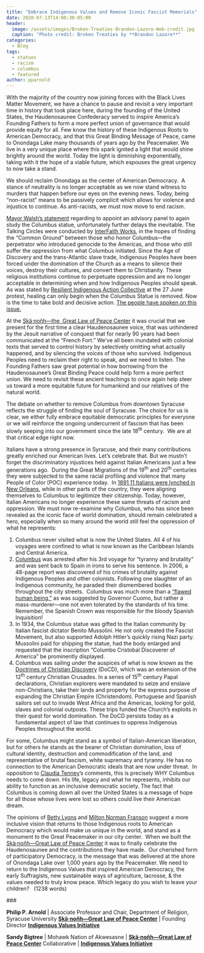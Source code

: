 ```yaml
---
title: "Embrace Indigenous Values and Remove Iconic Fascist Memorials"
date: 2020-07-13T14:00:30-05:00
header:
  image: /assets/images/Broken-Treaties-Brandon-Lazore-Web-credit.jpg
  caption: "Photo credit: Broken Treaties by **Brandon Lazore**"
categories:
  - Blog
tags:
  - statues
  - racism
  - columbus
  - featured
author: pparnold  
---
```

With the majority of the country now joining forces with the Black Lives Matter Movement, we have a chance to pause and revisit a very important time in history that took place here, during the founding of the United States, the Haudenosaunee Confederacy served to inspire America’s Founding Fathers to form a more perfect union of governance that would provide equity for all. Few know the history of these Indigenous Roots to American Democracy, and that this Great Binding Message of Peace, came to Onondaga Lake many thousands of years ago by the Peacemaker. We live in a very unique place where this spark ignited a light that would shine brightly around the world. Today the light is diminishing exponentially, taking with it the hope of a viable future, which espouses the great urgency to now take a stand.

We should reclaim Onondaga as the center of American Democracy.  A stance of neutrality is no longer acceptable as we now stand witness to murders that happen before our eyes on the evening news. Today, being “non-racist” means to be passively complicit which allows for violence and injustice to continue. As anti-racists, we must now move to end racism.

[Mayor Walsh’s statement](https://www.syracuse.com/news/2020/06/should-columbus-statue-remain-in-syracuse-mayor-asks-group-for-plan.html) regarding to appoint an advisory panel to again study the Columbus statue, unfortunately further delays the inevitable. The Talking Circles were conducted by [InterFaith Works](https://www.interfaithworkscny.org/), in the hopes of finding the “Common Ground” between those who honor Columbus—the perpetrator who introduced genocide to the Americas, and those who still suffer the oppression from what Columbus initiated. Since the Age of Discovery and the trans-Atlantic slave trade, Indigenous Peoples have been forced under the domination of the Church as a means to silence their voices, destroy their cultures, and convert them to Christianity. These religious institutions continue to perpetuate oppression and are no longer acceptable in determining when and how Indigenous Peoples should speak. As was stated by [Resilient Indigenous Action Collective](https://www.facebook.com/ResilientIndigenousActionCollective/?__cft__%5b0%5d=AZV1iTjx6uf7ThLRJdWd9f71fRI9xQISekPNFaxlpO5BQ1et7uPKIIsT_S0RVP4OqKBycssRXL1AvXO4KDqSQJkgq4ueITmtrfgBKDpRlN4J-egBILEsBOUeTQI6VQAi0OKOvk1GlVALqtXA88aNzL2GEL25M0EPGk_7BgG_D_wIeg&__tn__=kK-R) at the 27 June protest, healing can only begin when the Columbus Statue is removed. Now is the time to take bold and decisive action. [The people have spoken on this issue.](https://www.change.org/p/mayor-ben-walsh-remove-racist-monument-in-syracuse)

At the [Skä·noñh—the  Great Law of Peace Center](http://www.skanonhcenter.org/) it was crucial that we present for the first time a clear Haudenosaunee voice, that was unhindered by the Jesuit narrative of conquest that for nearly 90 years had been communicated at the “French Fort.” We’ve all been inundated with colonial texts that served to control history by selectively omitting what actually happened, and by silencing the voices of those who survived. Indigenous Peoples need to reclaim their right to speak, and we need to listen. The Founding Fathers saw great potential in how borrowing from the Haudenosaunee’s Great Binding Peace could help form a more perfect union. We need to revisit these ancient teachings to once again help steer us toward a more equitable future for humankind and our relatives of the natural world.

The debate on whether to remove Columbus from downtown Syracuse reflects the struggle of finding the soul of Syracuse. The choice for us is clear, we either fully embrace equitable democratic principles for everyone or we will reinforce the ongoing undercurrent of fascism that has been slowly seeping into our government since the late 18<sup>th</sup> century.  We are at that critical edge right now.

Italians have a strong presence in Syracuse, and their many contributions greatly enriched our American lives. Let’s celebrate that. But we mustn’t forget the discriminatory injustices held against Italian Americans just a few generations ago.  During the Great Migrations of the 19<sup>th</sup> and 20<sup>th</sup> centuries they were subjected to the same racial profiling and violence that many People of Color (POC) experience today.  In [1891 11 Italians were lynched in New Orleans](https://en.wikipedia.org/wiki/March_14,_1891_New_Orleans_lynchings), while in other parts of the country, they were aligning themselves to Columbus to legitimize their citizenship. Today, however, Italian Americans no longer experience these same threats of racism and oppression. We must now re-examine why Columbus, who has since been revealed as the iconic face of world domination, should remain celebrated a hero, especially when so many around the world still feel the oppression of what he represents:

1.  Columbus never visited what is now the United States. All 4 of his voyages were confined to what is now known as the Caribbean Islands and Central America.
2.  [Columbus](https://en.wikipedia.org/wiki/Christopher_Columbus) was arrested after his 3rd voyage for “tyranny and brutality” and was sent back to Spain in irons to serve his sentence. In 2006, a 48-page report was discovered of his crimes of brutality against Indigenous Peoples and other colonists. Following one slaughter of an Indigenous community, he paraded their dismembered bodies throughout the city streets.  Columbus was much more than a [“flawed human being,”](https://www.nydailynews.com/news/politics/ny-cuomo-columbus-statue-central-park-renewed-calls-20200611-xoo2gonqgbcqnlujtisqc4o3ze-story.html) as was suggested by Governor Cuomo, but rather a mass-murderer—one not even tolerated by the standards of his time. Remember, the Spanish Crown was responsible for the bloody Spanish Inquisition!
3.  In 1934, the Columbus statue was gifted to the Italian community by Italian fascist dictator Benito Mussolini. He not only created the Fascist Movement, but also supported Adolph Hitler’s quickly rising Nazi party. Mussolini paid for shipping the statue, had the body enlarged and requested that the inscription “Columbo Cristobal Discoverer of America” be prominently displayed.
4.  Columbus was sailing under the auspices of what is now known as the [Doctrines of Christian Discovery](https://doctrineofdiscovery.org/) (DoCD), which was an extension of the 12<sup>th</sup> century Christian Crusades. In a series of 15<sup>th</sup> century Papal declarations, Christian explorers were mandated to seize and enslave non-Christians, take their lands and property for the express purpose of expanding the Christian Empire (Christendom). Portuguese and Spanish sailors set out to invade West Africa and the Americas, looking for gold, slaves and colonial outposts. These trips funded the Church’s exploits in their quest for world domination. The DoCD persists today as a fundamental aspect of law that continues to oppress Indigenous Peoples throughout the world.

For some, Columbus might stand as a symbol of Italian-American liberation, but for others he stands as the bearer of Christian domination, loss of cultural identity, destruction and commodification of the land, and representative of brutal fascism, white supremacy and tyranny. He has no connection to the American Democratic ideals that are now under threat.  In opposition to [Claudia Tenney](https://www.syracuse.com/opinion/2020/06/dont-smash-columbus-and-our-history-build-a-better-america-instead-commentary.html)’s comments, this is precisely WHY Columbus needs to come down. His life, legacy and what he represents, inhibits our ability to function as an inclusive democratic society. The fact that Columbus is coming down all over the United States is a message of hope for all those whose lives were lost so others could live their American dream.

The opinions of [Betty Lyons](https://www.syracuse.com/opinion/2020/06/columbus-statue-symbols-of-oppression-go-far-beyond-the-confederate-flag-commentary.html) and [Milton Norman Franson](https://www.syracuse.com/opinion/2020/06/columbus-statue-here-are-2-heroes-worthy-of-recognition-your-letters.html) suggest a more inclusive vision that returns to those Indigenous roots to American Democracy which would make us unique in the world, and stand as a monument to the Great Peacemaker in our city center.  When we built the [Skä·noñh—Great Law of Peace Center](http://www.skanonhcenter.org/) it was to finally celebrate the Haudenosaunee and the contributions they have made.  Our cherished form of participatory Democracy, is the message that was delivered at the shore of Onondaga Lake over 1,000 years ago by the Peacemaker. We need to return to the Indigenous Values that inspired American Democracy, the early Suffragists, new sustainable ways of agriculture, lacrosse, & the values needed to truly know peace. Which legacy do you wish to leave your children?  
(1238 words)  

\###

 **Philip P. Arnold** \| Associate Professor and Chair, Department of Religion, Syracuse University [**Skä·noñh—Great Law of Peace Center**](http://www.skanonhcenter.org/) \| Founding Director [**Indigenous Values Initiative**](https://indigenousvalues.org/)  


**Sandy Bigtree** \| Mohawk Nation of Akwesasne \| [**Skä·noñh—Great Law of Peace Center**](http://www.skanonhcenter.org/) Collaborative \| [**Indigenous Values Initiative**](https://indigenousvalues.org/)
